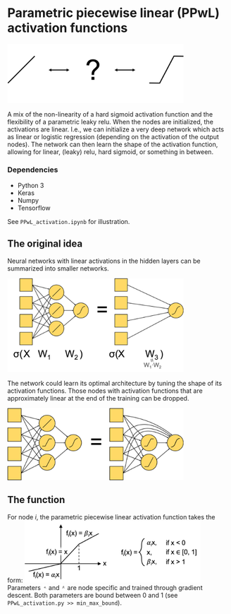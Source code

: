 # Parametric piecewise linear (PPwL) activation functions

<img src="assets/various_fns.png" width="400px">

A mix of the non-linearity of a hard sigmoid activation function and the
flexibility of a parametric leaky relu. When the nodes are initialized, the
activations are linear. I.e., we can initialize a very deep network which acts
as linear or logistic regression (depending on the activation of the output
nodes). The network can then learn the shape of the activation function,
allowing for linear, (leaky) relu, hard sigmoid, or something in between.

### Dependencies
   - Python 3
   - Keras
   - Numpy
   - Tensorflow
   
See ``PPwL_activation.ipynb`` for illustration. 

## The original idea

Neural networks with linear activations in the hidden layers can be summarized into smaller networks.

<img src="assets/NN_equiv1.png" width="400px">

The network could learn its optimal architecture by tuning the shape of its activation
functions. Those nodes with activation functions that are approximately linear at the end of the
training can be dropped.

<img src="assets/NN_equiv2.png" width="400px">

## The function

For node $i$, the parametric piecewise linear activation function takes the form:
<img src="assets/PPwL_fn.png" width="400px">
Parameters <img src="assets/ai.png" width="10px"> and <img src="assets/bi.png" width="10px"> are node specific and trained through gradient descent.
Both parameters are bound between 0 and 1 (see ``PPwL_activation.py >> min_max_bound``).
